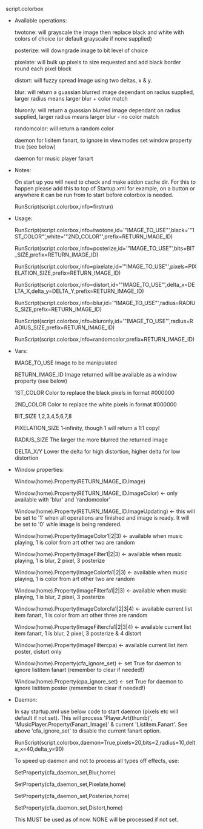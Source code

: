 script.colorbox


- Available operations:

  twotone: will grayscale the image then replace black and white with colors of choice (or default grayscale if none supplied)
  
  posterize: will downgrade image to bit level of choice
  
  pixelate: will bulk up pixels to size requested and add black border round each pixel block
  
  distort: will fuzzy spread image using two deltas, x & y.
  
  blur: will return a guassian blurred image dependant on radius supplied, larger radius means larger blur + color match
  
  bluronly: will return a guassian blurred image dependant on radius supplied, larger radius means larger blur - no color match
  
  randomcolor: will return a random color

  daemon for lisitem fanart, to ignore in viewmodes set window property true (see below)

  daemon for music player fanart


- Notes:

  On start up you will need to check and make addon cache dir. For this to happen please add this to top of Startup.xml for example, on a button or anywhere it can be run from to start before colorbox is needed.

	RunScript(script.colorbox,info=firstrun)


- Usage:

  RunScript(script.colorbox,info=twotone,id='"IMAGE_TO_USE"',black='"1ST_COLOR"',white='"2ND_COLOR"',prefix=RETURN_IMAGE_ID)

  RunScript(script.colorbox,info=posterize,id='"IMAGE_TO_USE"',bits=BIT_SIZE,prefix=RETURN_IMAGE_ID)

  RunScript(script.colorbox,info=pixelate,id='"IMAGE_TO_USE"',pixels=PIXELATION_SIZE,prefix=RETURN_IMAGE_ID)
  
  RunScript(script.colorbox,info=distort,id='"IMAGE_TO_USE"',delta_x=DELTA_X,delta_y=DELTA_Y,prefix=RETURN_IMAGE_ID)

  RunScript(script.colorbox,info=blur,id='"IMAGE_TO_USE"',radius=RADIUS_SIZE,prefix=RETURN_IMAGE_ID)

  RunScript(script.colorbox,info=bluronly,id='"IMAGE_TO_USE"',radius=RADIUS_SIZE,prefix=RETURN_IMAGE_ID)

  RunScript(script.colorbox,info=randomcolor,prefix=RETURN_IMAGE_ID)


- Vars:

  IMAGE_TO_USE        Image to be manipulated

  RETURN_IMAGE_ID     Image returned will be available as a window property (see below)

  1ST_COLOR           Color to replace the black pixels in format #000000

  2ND_COLOR           Color to replace the white pixels in format #000000

  BIT_SIZE            1,2,3,4,5,6,7,8

  PIXELATION_SIZE     1-infinity, though 1 will return a 1:1 copy!

  RADIUS_SIZE         The larger the more blurred the returned image
  
  DELTA_X/Y           Lower the delta for high distortion, higher delta for low distortion


- Window properties:

  Window(home).Property(RETURN_IMAGE_ID.Image)
  
  Window(home).Property(RETURN_IMAGE_ID.ImageColor) <- only available with 'blur' and 'randomcolor'

  Window(home).Property(RETURN_IMAGE_ID.ImageUpdating) <- this will be set to '1' when all operations are finished and image is ready. It will be set to '0' whle image is being rendered.
  
  Window(home).Property(ImageColor1|2|3) <- available when music playing, 1 is color from art other two are random
  
  Window(home).Property(ImageFilter1|2|3) <- available when music playing, 1 is blur, 2 pixel, 3 posterize
  
  Window(home).Property(ImageColorfa1|2|3) <- available when music playing, 1 is color from art other two are random
  
  Window(home).Property(ImageFilterfa1|2|3) <- available when music playing, 1 is blur, 2 pixel, 3 posterize
  
  Window(home).Property(ImageColorcfa1|2|3|4) <- available current list item fanart, 1 is color from art other three are random
  
  Window(home).Property(ImageFiltercfa1|2|3|4) <- available current list item fanart, 1 is blur, 2 pixel, 3 posterize & 4 distort

  Window(home).Property(ImageFiltercpa) <- available current list item poster, distort only

  Window(home).Property(cfa_ignore_set) <- set True for daemon to ignore listitem fanart (remember to clear if needed!)
  
  Window(home).Property(cpa_ignore_set) <- set True for daemon to ignore listitem poster (remember to clear if needed!)
  
  
- Daemon:

  In say startup.xml use below code to start daemon (pixels etc will default if not set). This will process 'Player.Art(thumb)', 'MusicPlayer.Property(Fanart_Image)' & current 'Listitem.Fanart'. See above 'cfa_ignore_set' to disable the current fanart option.

  RunScript(script.colorbox,daemon=True,pixels=20,bits=2,radius=10,delta_x=40,delta_y=90)

  To speed up daemon and not to process all types off effects, use:
  
  SetProperty(cfa_daemon_set,Blur,home)
  
  SetProperty(cfa_daemon_set,Pixelate,home)
  
  SetProperty(cfa_daemon_set,Posterize,home)
  
  SetProperty(cfa_daemon_set,Distort,home)
  
  This MUST be used as of now.
  NONE will be processed if not set.
